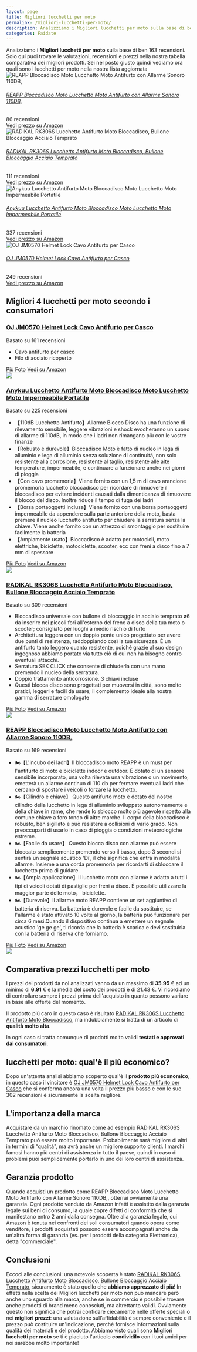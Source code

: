 ```yaml
---
layout: page
title: Migliori lucchetti per moto
permalink: /migliori-lucchetti-per-moto/
description: Analizziamo i Migliori lucchetti per moto sulla base di ben 163 recensioni. Se cerchi lucchetti per moto sei nel posto giusto quindi vediamo ora quali sono nella nostra lista aggiornata. Trova i tuoi prodotti preferiti grazie alle nostre ricerche di mercato.
categories: Faidate
---
```

<div class="init">Analizziamo i <b>Migliori lucchetti per moto</b> sulla base di ben 163 recensioni. Solo qui puoi trovare le valutazioni, recensioni e prezzi nella nostra tabella comparativa dei migliori prodotti. 
        Sei nel posto giusto quindi vediamo ora quali sono i lucchetti per moto nella nostra lista aggiornata</div> <div class="container mt-50 mb-50"> <div class="row d-flex justify-content-center "> <div class="col-md-10"> <div class="card card-body mt-3"> <div class="media align-items-center align-items-lg-start text-center text-lg-left flex-column flex-lg-row"> <div class="mr-2 mb-3 mb-lg-0"> <img class="card-image" src="https://m.media-amazon.com/images/I/71KxgmxilGL._AC_UL320_.jpg" alt="REAPP Bloccadisco Moto Lucchetto Moto Antifurto con Allarme Sonoro 110DB,"> </div> <div class="media-body"> <h6 class="media-title font-weight-semibold"> <a href="https://amzn.to/3PGQPCB" data-abc="true">REAPP Bloccadisco Moto Lucchetto Moto Antifurto con Allarme Sonoro 110DB,</a> </h6> <p class="mb-3"> </p> </div> <div class="mt-3 mt-lg-0 ml-lg-3 text-center review-block"> <div> <i class="fa fa-star"></i> <i class="fa fa-star"></i> <i class="fa fa-star"></i> <i class="fa fa-star"></i> </div> <div class="text-muted">86 recensioni</div> <a href="https://amzn.to/3PGQPCB" target='_blank' rel='noopener nofollow' class="btn btn-primary">Vedi prezzo su Amazon</a> </div> </div> </div> <div class="card card-body mt-3"> <div class="media align-items-center align-items-lg-start text-center text-lg-left flex-column flex-lg-row"> <div class="mr-2 mb-3 mb-lg-0"> <img class="card-image" src="https://m.media-amazon.com/images/I/71Na5FZ4EsL._AC_UL320_.jpg" alt="RADIKAL RK306S Lucchetto Antifurto Moto Bloccadisco, Bullone Bloccaggio Acciaio Temprato"> </div> <div class="media-body"> <h6 class="media-title font-weight-semibold"> <a href="https://amzn.to/38nM7cg" data-abc="true">RADIKAL RK306S Lucchetto Antifurto Moto Bloccadisco, Bullone Bloccaggio Acciaio Temprato</a> </h6> <p class="mb-3"> </p> </div> <div class="mt-3 mt-lg-0 ml-lg-3 text-center review-block"> <div> <i class="fa fa-star"></i> <i class="fa fa-star"></i> <i class="fa fa-star"></i> <i class="fa fa-star"></i> </div> <div class="text-muted">111 recensioni</div> <a href="https://amzn.to/38nM7cg" target='_blank' rel='noopener nofollow' class="btn btn-primary">Vedi prezzo su Amazon</a> </div> </div> </div> <div class="card card-body mt-3"> <div class="media align-items-center align-items-lg-start text-center text-lg-left flex-column flex-lg-row"> <div class="mr-2 mb-3 mb-lg-0"> <img class="card-image" src="https://m.media-amazon.com/images/I/717ghTU2cqL._AC_UL320_.jpg" alt="Anykuu Lucchetto Antifurto Moto Bloccadisco Moto Lucchetto Moto Impermeabile Portatile"> </div> <div class="media-body"> <h6 class="media-title font-weight-semibold"> <a href="https://amzn.to/3Gj2JOW" data-abc="true">Anykuu Lucchetto Antifurto Moto Bloccadisco Moto Lucchetto Moto Impermeabile Portatile</a> </h6> <p class="mb-3"> </p> </div> <div class="mt-3 mt-lg-0 ml-lg-3 text-center review-block"> <div> <i class="fa fa-star"></i> <i class="fa fa-star"></i> <i class="fa fa-star"></i> <i class="fa fa-star"></i> </div> <div class="text-muted">337 recensioni</div> <a href="https://amzn.to/3Gj2JOW" target='_blank' rel='noopener nofollow' class="btn btn-primary">Vedi prezzo su Amazon</a> </div> </div> </div> <div class="card card-body mt-3"> <div class="media align-items-center align-items-lg-start text-center text-lg-left flex-column flex-lg-row"> <div class="mr-2 mb-3 mb-lg-0"> <img class="card-image" src="https://m.media-amazon.com/images/I/712kCSt-Z1L._AC_UL320_.jpg" alt="OJ JM0570 Helmet Lock Cavo Antifurto per Casco"> </div> <div class="media-body"> <h6 class="media-title font-weight-semibold"> <a href="https://amzn.to/3MSfnGZ" data-abc="true">OJ JM0570 Helmet Lock Cavo Antifurto per Casco</a> </h6> <p class="mb-3"> </p> </div> <div class="mt-3 mt-lg-0 ml-lg-3 text-center review-block"> <div> <i class="fa fa-star"></i> <i class="fa fa-star"></i> <i class="fa fa-star"></i> <i class="fa fa-star"></i> </div> <div class="text-muted">249 recensioni</div> <a href="https://amzn.to/3MSfnGZ" target='_blank' rel='noopener nofollow' class="btn btn-primary">Vedi prezzo su Amazon</a> </div> </div> </div> </div> </div> </div>  <div class="container py-4 my-4 mx-auto d-flex flex-column"> <h2>Migliori 4 lucchetti per moto secondo i consumatori</h2> <div class="row d-flex justify-content-center"> <div class="col-md-10"> <div class="card card-body mt-3"> <div class="header"> <div class="row r1"> <div class="col-md-9 abc"> <h3><a href="https://amzn.to/3MSfnGZ" target='_blank' rel='noopener nofollow'>OJ JM0570 Helmet Lock Cavo Antifurto per Casco</a></h3> </div> <div class="col-md-3 text-right pqr"><i class="fa fa-star"></i><i class="fa fa-star"></i><i class="fa fa-star"></i><i class="fa fa-star"></i><i class="fa fa-star"></i></div> <p class="text-right para">Basato su 161 recensioni</p> </div> </div> <div class="container-body mt-4"> <div class="row r3"> <div class="col-md-5 p-0 klo"> <div class="row"> <div class="col ul-feature"> <ul class='a-unordered-list a-vertical a-spacing-mini'> <li><span class='a-list-item'> Cavo antifurto per casco </span></li> <li><span class='a-list-item'> Filo di acciaio ricoperto </span></li> </ul> </div> </div> <div class="row"> <div class="col text-center"> <a href="https://amzn.to/3MSfnGZ" target='_blank' rel='noopener nofollow' class="btn btn-secondary btn-piu-foto">Più Foto</a> <a href="https://amzn.to/3MSfnGZ" target='_blank' rel='noopener nofollow' class="btn btn-primary btn-vedi-su-amazon">Vedi su Amazon</a> </div> </div> </div> <div class="col-md-7 img-detail"> <img src="https://m.media-amazon.com/images/I/712kCSt-Z1L._AC_UL320_.jpg"> </div> </div> </div> </div> </div> </div> <div class="row d-flex justify-content-center"> <div class="col-md-10"> <div class="card card-body mt-3"> <div class="header"> <div class="row r1"> <div class="col-md-9 abc"> <h3><a href="https://amzn.to/3Gj2JOW" target='_blank' rel='noopener nofollow'>Anykuu Lucchetto Antifurto Moto Bloccadisco Moto Lucchetto Moto Impermeabile Portatile</a></h3> </div> <div class="col-md-3 text-right pqr"><i class="fa fa-star"></i><i class="fa fa-star"></i><i class="fa fa-star"></i><i class="fa fa-star"></i><i class="fa fa-star"></i></div> <p class="text-right para">Basato su 225 recensioni</p> </div> </div> <div class="container-body mt-4"> <div class="row r3"> <div class="col-md-5 p-0 klo"> <div class="row"> <div class="col ul-feature"> <ul class='a-unordered-list a-vertical a-spacing-mini'> <li><span class='a-list-item'> 【110dB Lucchetto Antifurto】Allarme Blocco Disco ha una funzione di rilevamento sensibile, leggere vibrazioni e shock evocheranno un suono di allarme di 110dB, in modo che i ladri non rimangano più con le vostre finanze </span></li> <li><span class='a-list-item'> 【Robusto e durevole】Bloccadisco Moto è fatto di nucleo in lega di alluminio e lega di alluminio senza soluzione di continuità, non solo resistente alla corrosione, resistente al taglio, resistente alle alte temperature, impermeabile, e continuare a funzionare anche nei giorni di pioggia </span></li> <li><span class='a-list-item'> 【Con cavo promemoria】Viene fornito con un 1,5 m di cavo arancione promemoria lucchetto bloccadisco per ricordare di rimuovere il bloccadisco per evitare incidenti causati dalla dimenticanza di rimuovere il blocco del disco. Inoltre riduce il tempo di fuga dei ladri </span></li> <li><span class='a-list-item'> 【Borsa portaoggetti inclusa】Viene fornito con una borsa portaoggetti impermeabile da appendere sulla parte anteriore della moto, basta premere il nucleo lucchetto antifurto per chiudere la serratura senza la chiave. Viene anche fornito con un attrezzo di smontaggio per sostituire facilmente la batteria </span></li> <li><span class='a-list-item'> 【Ampiamente usato】Bloccadisco è adatto per motocicli, moto elettriche, biciclette, motociclette, scooter, ecc con freni a disco fino a 7 mm di spessore </span></li> </ul> </div> </div> <div class="row"> <div class="col text-center"> <a href="https://amzn.to/3Gj2JOW" target='_blank' rel='noopener nofollow' class="btn btn-secondary btn-piu-foto">Più Foto</a> <a href="https://amzn.to/3Gj2JOW" target='_blank' rel='noopener nofollow' class="btn btn-primary btn-vedi-su-amazon">Vedi su Amazon</a> </div> </div> </div> <div class="col-md-7 img-detail"> <img src="https://m.media-amazon.com/images/I/717ghTU2cqL._AC_UL320_.jpg"> </div> </div> </div> </div> </div> </div> <div class="row d-flex justify-content-center"> <div class="col-md-10"> <div class="card card-body mt-3"> <div class="header"> <div class="row r1"> <div class="col-md-9 abc"> <h3><a href="https://amzn.to/38nM7cg" target='_blank' rel='noopener nofollow'>RADIKAL RK306S Lucchetto Antifurto Moto Bloccadisco, Bullone Bloccaggio Acciaio Temprato</a></h3> </div> <div class="col-md-3 text-right pqr"><i class="fa fa-star"></i><i class="fa fa-star"></i><i class="fa fa-star"></i><i class="fa fa-star"></i><i class="fa fa-star"></i></div> <p class="text-right para">Basato su 309 recensioni</p> </div> </div> <div class="container-body mt-4"> <div class="row r3"> <div class="col-md-5 p-0 klo"> <div class="row"> <div class="col ul-feature"> <ul class='a-unordered-list a-vertical a-spacing-mini'> <li><span class='a-list-item'> Bloccadisco universale con bullone di bloccaggio in acciaio temprato ø6 da inserire nei piccoli fori all'esterno del freno a disco della tua moto o scooter; consigliato per luoghi a medio rischio di furto </span></li> <li><span class='a-list-item'> Architettura leggera con un doppio ponte unico progettato per avere due punti di resistenza, raddoppiando così la tua sicurezza. È un antifurto tanto leggero quanto resistente, poiché grazie al suo design ingegnoso abbiamo portato via tutto ciò di cui non ha bisogno contro eventuali attacchi. </span></li> <li><span class='a-list-item'> Serratura SEK CLICK che consente di chiuderla con una mano premendo il nucleo della serratura. </span></li> <li><span class='a-list-item'> Doppio trattamento anticorrosione. 3 chiavi incluse </span></li> <li><span class='a-list-item'> Questi blocca disco sono progettati per muoversi in città, sono molto pratici, leggeri e facili da usare; il complemento ideale alla nostra gamma di serrature omologate </span></li> </ul> </div> </div> <div class="row"> <div class="col text-center"> <a href="https://amzn.to/38nM7cg" target='_blank' rel='noopener nofollow' class="btn btn-secondary btn-piu-foto">Più Foto</a> <a href="https://amzn.to/38nM7cg" target='_blank' rel='noopener nofollow' class="btn btn-primary btn-vedi-su-amazon">Vedi su Amazon</a> </div> </div> </div> <div class="col-md-7 img-detail"> <img src="https://m.media-amazon.com/images/I/71Na5FZ4EsL._AC_UL320_.jpg"> </div> </div> </div> </div> </div> </div> <div class="row d-flex justify-content-center"> <div class="col-md-10"> <div class="card card-body mt-3"> <div class="header"> <div class="row r1"> <div class="col-md-9 abc"> <h3><a href="https://amzn.to/3PGQPCB" target='_blank' rel='noopener nofollow'>REAPP Bloccadisco Moto Lucchetto Moto Antifurto con Allarme Sonoro 110DB,</a></h3> </div> <div class="col-md-3 text-right pqr"><i class="fa fa-star"></i><i class="fa fa-star"></i><i class="fa fa-star"></i><i class="fa fa-star"></i><i class="fa fa-star"></i></div> <p class="text-right para">Basato su 169 recensioni</p> </div> </div> <div class="container-body mt-4"> <div class="row r3"> <div class="col-md-5 p-0 klo"> <div class="row"> <div class="col ul-feature"> <ul class='a-unordered-list a-vertical a-spacing-mini'> <li><span class='a-list-item'> 🏍【L'incubo dei ladri】Il bloccadisco moto REAPP è un must per l'antifurto di moto e biciclette indoor e outdoor. È dotato di un sensore sensibile incorporato, una volta rilevata una vibrazione o un movimento, emetterà un allarme continuo di 110 db per fermare eventuali ladri che cercano di spostare i veicoli o forzare la lucchetto. </span></li> <li><span class='a-list-item'> 🏍【Cilindro e chiave】 Questo antifurto moto è dotato del nostro cilindro della lucchetto in lega di alluminio sviluppato autonomamente e della chiave in rame, che rende lo sblocco molto più agevole rispetto alla comune chiave a foro tondo di altre marche. Il corpo della bloccadisco è robusto, ben sigillato e può resistere a collisioni di vario grado. Non preoccuparti di usarlo in caso di pioggia o condizioni meteorologiche estreme. </span></li> <li><span class='a-list-item'> 🏍【Facile da usare】 Questo blocca disco con allarme può essere bloccato semplicemente premendo verso il basso, dopo 3 secondi si sentirà un segnale acustico 'Di', il che significa che entra in modalità allarme. Insieme a una corda promemoria per ricordarti di sbloccare il lucchetto prima di guidare. </span></li> <li><span class='a-list-item'> 🏍【Ampia applicazione】Il lucchetto moto con allarme è adatto a tutti i tipi di veicoli dotati di pastiglie per freni a disco. È possibile utilizzare la maggior parte delle moto， biciclette. </span></li> <li><span class='a-list-item'> 🏍【Durevole】Il allarme moto REAPP contiene un set aggiuntivo di batteria di riserva. La batteria è durevole e facile da sostituire, se l'allarme è stato attivato 10 volte al giorno, la batteria può funzionare per circa 6 mesi.Quando il dispositivo continua a emettere un segnale acustico 'ge ge ge', ti ricorda che la batteria è scarica e devi sostituirla con la batteria di riserva che forniamo. </span></li> </ul> </div> </div> <div class="row"> <div class="col text-center"> <a href="https://amzn.to/3PGQPCB" target='_blank' rel='noopener nofollow' class="btn btn-secondary btn-piu-foto">Più Foto</a> <a href="https://amzn.to/3PGQPCB" target='_blank' rel='noopener nofollow' class="btn btn-primary btn-vedi-su-amazon">Vedi su Amazon</a> </div> </div> </div> <div class="col-md-7 img-detail"> <img src="https://m.media-amazon.com/images/I/71KxgmxilGL._AC_UL320_.jpg"> </div> </div> </div> </div> </div> </div> </div> <div class="price-table">
                <h2>Comparativa prezzi lucchetti per moto</h2>
                <div><p>I prezzi dei prodotti da noi analizzati vanno da un massimo di <b>35.95</b> € ad un minimo di <b>6.91</b> € e la media del costo dei prodotti è di 21.43 €. Vi ricordiamo di controllare sempre i prezzi prima dell'acquisto in quanto possono variare in base alle offerte del momento.</p>
                <p>Il prodotto più caro in questo caso è risultato <a href="https://amzn.to/38nM7cg" target="_blank" rel="noopener nofollow">RADIKAL RK306S Lucchetto Antifurto Moto Bloccadisco</a>, ma indubbiamente si tratta di un articolo di <b>qualità molto alta</b>.</p>
                <p>In ogni caso si tratta comunque di prodotti molto validi <b>testati e approvati dai consumatori</b>.</p></div>
            </div><div class="price-table-low"><h2>lucchetti per moto: qual'è il più economico?</h2><div><p>Dopo un'attenta analisi abbiamo scoperto qual'è il <b>prodotto più economico</b>, in questo caso il vincitore è <a href="https://amzn.to/3MSfnGZ" target="_blank" rel="noopener nofollow">OJ JM0570 Helmet Lock Cavo Antifurto per Casco</a> che si conferma ancora una volta il prezzo più basso e con le sue 302 recensioni è sicuramente la scelta migliore. </p></div></div><h2>L'importanza della marca</h2>
<div>Acquistare da un marchio rinomato come ad esempio RADIKAL RK306S Lucchetto Antifurto Moto Bloccadisco, Bullone Bloccaggio Acciaio Temprato può essere molto importante. 
    Probabilmente sarà migliore di altri in termini di “qualità", ma avrà anche un migliore supporto clienti. 
    I marchi famosi hanno più centri di assistenza in tutto il paese, quindi in caso 
    di problemi puoi semplicemente portarlo in uno dei loro centri di assistenza.
</div>
<h2>Garanzia prodotto</h2>
<div>Quando acquisti un prodotto come REAPP Bloccadisco Moto Lucchetto Moto Antifurto con Allarme Sonoro 110DB,, otterrai ovviamente una garanzia. 
Ogni prodotto venduto da Amazon infatti è assistito dalla garanzia legale sui beni di consumo, 
la quale copre difetti di conformità che si manifestano entro 2 anni dalla consegna.
Oltre alla garanzia legale, cui Amazon è tenuta nei confronti dei soli consumatori quando opera come venditore, 
i prodotti acquistati possono essere accompagnati anche da un'altra forma di garanzia 
(es. per i prodotti della categoria Elettronica), detta "commerciale".
</div><h2>Conclusioni</h2><div>
        Eccoci alle conclusioni: una notevole scoperta è stato <a href="https://amzn.to/38nM7cg" target="_blank" rel="noopener nofollow">RADIKAL RK306S Lucchetto Antifurto Moto Bloccadisco, Bullone Bloccaggio Acciaio Temprato</a>, sicuramente è stato quello che <b>abbiamo apprezzato di più</b>!      
        In effetti nella scelta dei Migliori lucchetti per moto non può mancare però anche uno sguardo alla marca, anche se in commercio è possibile trovare anche prodotti di brand meno conosciuti, ma altrettanto validi.
        Ovviamente questo non significa che potrai confidare ciecamente nelle offerte speciali o nei <b>migliori prezzi</b>: una valutazione sull’affidabilità è sempre conveniente e il prezzo può costituire un'indicazione, perché fornisce informazioni sulla qualità dei materiali e del prodotto.
        Abbiamo visto quali sono <b>Migliori lucchetti per moto</b> se ti è piaciuto l'articolo <b>condividilo</b> con i tuoi amici per noi sarebbe molto importante!
      </div>